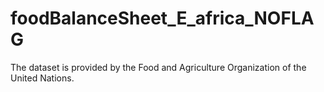 # foodBalanceSheet_E_africa_NOFLAG
The dataset is provided by the Food and Agriculture Organization of the United Nations.
